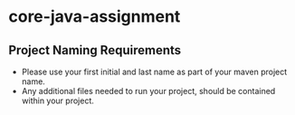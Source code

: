 # core-java-assignment
## Project Naming Requirements
- Please use your first initial and last name as part of your maven project name. 
- Any additional files needed to run your project, should be contained within your project.
